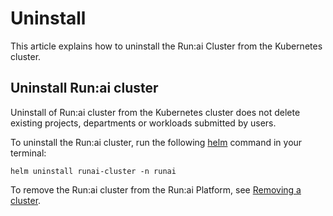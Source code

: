 # Uninstall

This article explains how to uninstall the Run:ai Cluster from the Kubernetes cluster.

## Uninstall Run:ai cluster 

Uninstall of Run:ai cluster from the Kubernetes cluster does not delete existing projects, departments or workloads submitted by users.

To uninstall the Run:ai cluster, run the following [helm](https://helm.sh/) command in your terminal:

```
helm uninstall runai-cluster -n runai
```
To remove the Run:ai cluster from the Run:ai Platform, see [Removing a cluster](../infrastructure-procedures/clusters.md#removing-a-cluster).
